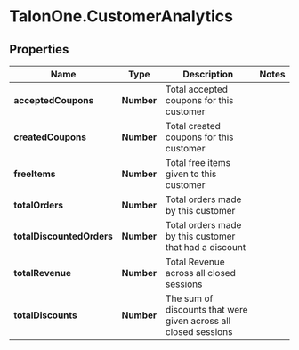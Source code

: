 # TalonOne.CustomerAnalytics

## Properties

Name | Type | Description | Notes
------------ | ------------- | ------------- | -------------
**acceptedCoupons** | **Number** | Total accepted coupons for this customer | 
**createdCoupons** | **Number** | Total created coupons for this customer | 
**freeItems** | **Number** | Total free items given to this customer | 
**totalOrders** | **Number** | Total orders made by this customer | 
**totalDiscountedOrders** | **Number** | Total orders made by this customer that had a discount | 
**totalRevenue** | **Number** | Total Revenue across all closed sessions | 
**totalDiscounts** | **Number** | The sum of discounts that were given across all closed sessions | 


